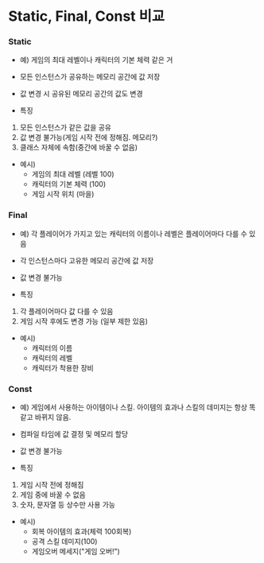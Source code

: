 # Static, Final, Const 비교

### Static
- 예) 게임의 최대 레벨이나 캐릭터의 기본 체력 같은 거

- 모든 인스턴스가 공유하는 메모리 공간에 값 저장
- 값 변경 시 공유된 메모리 공간의 값도 변경

+ 특징
1. 모든 인스턴스가 같은 값을 공유
2. 값 변경 불가능(게임 시작 전에 정해짐. 메모리?)
3. 클래스 자체에 속함(중간에 바꿀 수 없음)

- 예시)
  - 게임의 최대 레벨 (레벨 100)
  - 캐릭터의 기본 체력 (100)
  - 게임 시작 위치 (마을)

### Final
- 예) 각 플레이어가 가지고 있는 캐릭터의 이름이나 레벨은 플레이어마다 다를 수 있음

- 각 인스턴스마다 고유한 메모리 공간에 값 저장
- 값 변경 불가능

+ 특징
1. 각 플레이어마다 값 다를 수 있음
2. 게임 시작 후에도 변경 가능 (일부 제한 있음)

- 예시)
  - 캐릭터의 이름
  - 캐릭터의 레벨
  - 캐릭터가 착용한 장비

### Const
- 예) 게임에서 사용하는 아이템이나 스킬. 아이템의 효과나 스킬의 데미지는 항상 똑같고 바뀌지 않음.

- 컴파일 타임에 값 결정 및 메모리 할당
- 값 변경 불가능

+ 특징
1. 게임 시작 전에 정해짐
2. 게임 중에 바꿀 수 없음
3. 숫자, 문자열 등 상수만 사용 가능

- 예시)
    - 회복 아이템의 효과(체력 100회복)
    - 공격 스킬 데미지(100)
    - 게임오버 메세지("게임 오버!")
